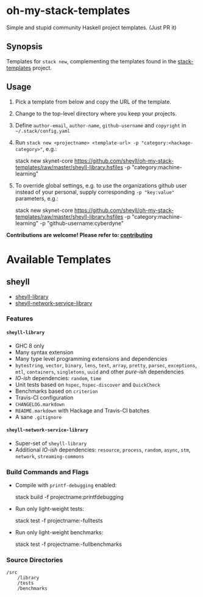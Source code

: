 # oh-my-stack-templates

Simple and stupid community Haskell project templates. (Just PR it)

## Synopsis

Templates for `stack new`, complementing the templates found in the [stack-templates](https://github.com/commercialhaskell/stack-templates) project.

## Usage

1. Pick a template from below and copy the URL of the template.
2. Change to the top-level directory where you keep your projects.
3. Define `author-email`, `author-name`, `github-username` and `copyright` in `~/.stack/config.yaml`
4. Run `stack new <projectname> <template-url> -p "category:<hackage-category>"`, e.g.:

    stack new skynet-core https://github.com/sheyll/oh-my-stack-templates/raw/master/sheyll-library.hsfiles -p "category:machine-learning"

5. To override global settings, e.g. to use the organizations github user instead of your personal, supply corresponding `-p "key:value"` parameters, e.g.:

    stack new skynet-core https://github.com/sheyll/oh-my-stack-templates/raw/master/sheyll-library.hsfiles -p "category:machine-learning" -p "github-username:cyberdyne"

**Contributions are welcome! Please refer to: [contributing](CONTRIBUTING.markdown)**            

# Available Templates 

## sheyll 

* [sheyll-library](https://github.com/sheyll/oh-my-stack-templates/raw/master/sheyll-library.hsfiles)
* [sheyll-network-service-library](https://github.com/sheyll/oh-my-stack-templates/raw/master/sheyll-network-service-library.hsfiles)

### Features

#### `sheyll-library`

* GHC 8 only
* Many syntax extension
* Many type level programming extensions and dependencies
* `bytestring`, `vector`, `binary`, `lens`, `text`, `array`, `pretty`, `parsec`, `exceptions`, `mtl`, `containers`, `singletons`, `uuid` and other _pure-ish_ dependencies
* _IO-ish_ dependencies: `random`, `time`
* Unit tests based on `hspec`, `hspec-discover` and `QuickCheck`
* Benchmarks based on `criterion` 
* Travis-CI configuration
* `CHANGELOG.markdown`
* `README.markdown` with Hackage and Travis-CI batches
* A sane `.gitignore`

#### `sheyll-network-service-library`

* Super-set of `sheyll-library`
* Additional _IO-ish_ dependencies: `resource`, `process`, `random`, `async`, `stm`, `network`, `streaming-commons`

### Build Commands and Flags

* Compile with `printf-debugging` enabled:
    
    stack build -f projectname:printfdebugging

* Run only light-weight tests:
    
    stack test -f projectname:-fulltests
   
* Run only light-weight benchmarks:
    
    stack test -f projectname:-fullbenchmarks


### Source Directories

    /src
        /library
        /tests
        /benchmarks

